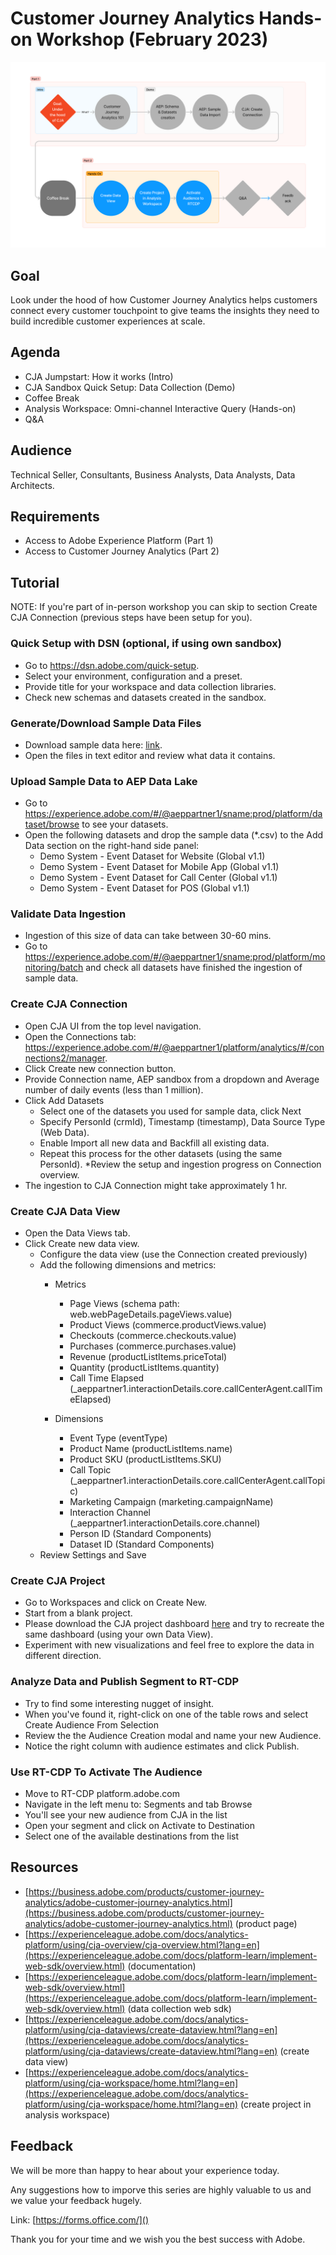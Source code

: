 # Customer Journey Analytics Hands-on Workshop (February 2023)

![Workshop Structure](imgs/CJA-workshop-backbone.png)


## Goal

Look under the hood of how Customer Journey Analytics helps customers connect every customer touchpoint to give teams the insights they need to build incredible customer experiences at scale.


## Agenda

- CJA Jumpstart: How it works (Intro)
- CJA Sandbox Quick Setup: Data Collection (Demo)
- Coffee Break
- Analysis Workspace: Omni-channel Interactive Query (Hands-on)
- Q&A


## Audience

Technical Seller, Consultants, Business Analysts, Data Analysts, Data Architects.

## Requirements
* Access to Adobe Experience Platform (Part 1)
* Access to  Customer Journey Analytics (Part 2)

## Tutorial

NOTE: If you're part of in-person workshop you can skip to section Create CJA Connection (previous steps have been setup for you).

### Quick Setup with DSN (optional, if using own sandbox)
* Go to https://dsn.adobe.com/quick-setup.
* Select your environment, configuration and a preset. 
* Provide title for your workspace and data collection libraries.
* Check new schemas and datasets created in the sandbox.

### Generate/Download Sample Data Files
* Download sample data here: [link]().
* Open the files in text editor and review what data it contains.

### Upload Sample Data to AEP Data Lake
* Go to https://experience.adobe.com/#/@aeppartner1/sname:prod/platform/dataset/browse to see your datasets.
* Open the following datasets and drop the sample data (*.csv) to the Add Data section on the right-hand side panel:
	* Demo System - Event Dataset for Website (Global v1.1)
	* Demo System - Event Dataset for Mobile App (Global v1.1)
	* Demo System - Event Dataset for Call Center (Global v1.1)
	* Demo System - Event Dataset for POS (Global v1.1)
	
### Validate Data Ingestion
* Ingestion of this size of data can take between 30-60 mins.
* Go to https://experience.adobe.com/#/@aeppartner1/sname:prod/platform/monitoring/batch and check all datasets have finished the ingestion of sample data.

### Create CJA Connection
* Open CJA UI from the top level navigation.
* Open the Connections tab: https://experience.adobe.com/#/@aeppartner1/platform/analytics/#/connections2/manager.
* Click Create new connection button.
* Provide Connection name, AEP sandbox from a dropdown and Average number of daily events (less than 1 million).
* Click Add Datasets
	* Select one of the datasets you used for sample data, click Next
	* Specify PersonId (crmId), Timestamp (timestamp), Data Source Type (Web Data).
	* Enable Import all new data and Backfill all existing data. 
	* Repeat this process for the other datasets (using the same PersonId).
*Review the setup and ingestion progress on Connection overview.
* The ingestion to CJA Connection might take approximately 1 hr.

### Create CJA Data View
* Open the Data Views tab.
* Click Create new data view.
	* Configure the data view (use the Connection created previously)
	* Add the following dimensions and metrics:
		* Metrics
			* Page Views (schema path: web.webPageDetails.pageViews.value)
			* Product Views (commerce.productViews.value)
			* Checkouts (commerce.checkouts.value)
			* Purchases (commerce.purchases.value)
			* Revenue (productListItems.priceTotal)
			* Quantity (productListItems.quantity)
			* Call Time Elapsed (_aeppartner1.interactionDetails.core.callCenterAgent.callTimeElapsed)

		* Dimensions
			* Event Type (eventType)
			* Product Name (productListItems.name)
			* Product SKU (productListItems.SKU)
			* Call Topic (_aeppartner1.interactionDetails.core.callCenterAgent.callTopic)
			* Marketing Campaign (marketing.campaignName)
			* Interaction Channel (_aeppartner1.interactionDetails.core.channel)
			* Person ID (Standard Components)
			* Dataset ID (Standard Components)
	* Review Settings and Save



### Create CJA Project

* Go to Workspaces and click on Create New.
* Start from a blank project.
* Please download the CJA project dashboard [here]() and try to recreate the same dashboard (using your own Data View).
* Experiment with new visualizations and feel free to explore the data in different direction.

### Analyze Data and Publish Segment to RT-CDP

* Try to find some interesting nugget of insight.
* When you've found it, right-click on one of the table rows and select Create Audience From Selection
* Review the the Audience Creation modal and name your new Audience.
* Notice the right column with audience estimates and click Publish.

### Use RT-CDP To Activate The Audience

* Move to RT-CDP platform.adobe.com
* Navigate in the left menu to: Segments and tab Browse
* You'll see your new audience from CJA in the list
* Open your segment and click on Activate to Destination
* Select one of the available destinations from the list

## Resources
* [https://business.adobe.com/products/customer-journey-analytics/adobe-customer-journey-analytics.html](https://business.adobe.com/products/customer-journey-analytics/adobe-customer-journey-analytics.html) (product page)
* [https://experienceleague.adobe.com/docs/analytics-platform/using/cja-overview/cja-overview.html?lang=en](https://experienceleague.adobe.com/docs/platform-learn/implement-web-sdk/overview.html) (documentation)
* [https://experienceleague.adobe.com/docs/platform-learn/implement-web-sdk/overview.html](https://experienceleague.adobe.com/docs/platform-learn/implement-web-sdk/overview.html) (data collection web sdk)
* [https://experienceleague.adobe.com/docs/analytics-platform/using/cja-dataviews/create-dataview.html?lang=en](https://experienceleague.adobe.com/docs/analytics-platform/using/cja-dataviews/create-dataview.html?lang=en) (create data view)
* [https://experienceleague.adobe.com/docs/analytics-platform/using/cja-workspace/home.html?lang=en](https://experienceleague.adobe.com/docs/analytics-platform/using/cja-workspace/home.html?lang=en) (create project in analysis workspace)

## Feedback

We will be more than happy to hear about your experience today. 

Any suggestions how to imporve this series are highly valuable to us and we value your feedback hugely. 

Link: [https://forms.office.com/]()

Thank you for your time and we wish you the best success with Adobe.
